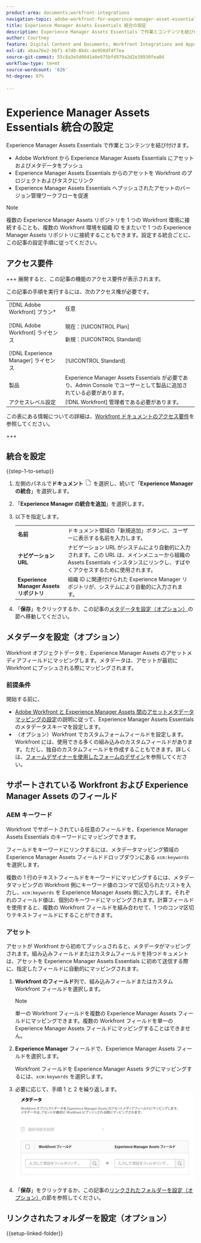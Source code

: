```yaml
---
product-area: documents;workfront-integrations
navigation-topic: adobe-workfront-for-experince-manager-asset-essentials
title: Experience Manager Assets Essentials 統合の設定
description: Experience Manager Assets Essentials で作業とコンテンツを結び付けます。
author: Courtney
feature: Digital Content and Documents, Workfront Integrations and Apps
exl-id: abaa76e2-bbf1-47d0-8bdc-4e950df4f7ea
source-git-commit: 55c8a3e5d0041a0e975bfd979a2d2e38930fea8d
workflow-type: tm+mt
source-wordcount: '626'
ht-degree: 97%

---
```


# Experience Manager Assets Essentials 統合の設定

Experience Manager Assets Essentials で作業とコンテンツを結び付けます。

* Adobe Workfront から Experience Manager Assets Essentials にアセットおよびメタデータをプッシュ
* Experience Manager Assets Essentials からのアセットを Workfront のプロジェクトおよびタスクにリンク
* Experience Manager Assets Essentials へプッシュされたアセットのバージョン管理ワークフローを促進

>[!NOTE]
>
>複数の Experience Manager Assets リポジトリを 1 つの Workfront 環境に接続することも、複数の Workfront 環境を組織 ID をまたいで 1 つの Experience Manager Assets リポジトリに接続することもできます。設定する統合ごとに、この記事の設定手順に従ってください。

## アクセス要件

+++ 展開すると、この記事の機能のアクセス要件が表示されます。

この記事の手順を実行するには、次のアクセス権が必要です。

<table>
  <tr>
   <td>[!DNL Adobe Workfront] プラン*
   </td>
   <td>任意
   </td>
  </tr>
  <tr>
   <td>[!DNL Adobe Workfront] ライセンス
   </td>
   <td><p>現在：[!UICONTROL Plan]</p>
   <p>新規：[!UICONTROL Standard]</p></td>
  </tr>
  <tr>
   <td>[!DNL Experience Manager] ライセンス
   </td>
   <td>[!UICONTROL Standard]
   </td>
  </tr>
  <tr>
   <td>製品
   </td>
   <td>Experience Manager Assets Essentials が必要であり、Admin Console でユーザーとして製品に追加されている必要があります。
   </td>
  </tr>
  <tr>
   <td>アクセスレベル設定
   </td>
   <td>[!DNL Workfront] 管理者である必要があります。
   </td>
  </tr>
</table>

この表にある情報についての詳細は、[Workfront ドキュメントのアクセス要件](/help/quicksilver/administration-and-setup/add-users/access-levels-and-object-permissions/access-level-requirements-in-documentation.md)を参照してください。

+++

## 統合を設定

{{step-1-to-setup}}

1. 左側のパネルで&#x200B;**ドキュメント** ![ドキュメントアイコン](assets/document-icon.png) を選択し、続いて「**Experience Manager の統合**」を選択します。
1. 「**Experience Manager の統合を追加**」を選択します。
1. 以下を指定します。

   <table>
   <tr>
      <td><strong>名前</strong>
      </td>
      <td>ドキュメント領域の「新規追加」ボタンに、ユーザーに表示する名前を入力します。
      </td>
   </tr>
   <tr>
      <td><strong>ナビゲーション URL</strong>
      </td>
      <td>ナビゲーション URL がシステムにより自動的に入力されます。この URL は、メインメニューから組織の Assets Essentials インスタンスにリンクし、すばやくアクセスするために使用されます。
      </td>
   </tr>
   <tr>
      <td>
      <strong>Experience Manager Assets リポジトリ</strong>
      </td>
      <td>
      組織 ID に関連付けられた Experience Manager リポジトリが、システムにより自動的に入力されます。
      </td>
   </tr>
   </table>

1. 「**保存**」をクリックするか、この記事の[メタデータを設定（オプション）](#set-up-metadata-optional)の節へ移動してください。


## メタデータを設定（オプション）

Workfront オブジェクトデータを、Experience Manager Assets のアセットメディアフィールドにマッピングします。メタデータは、アセットが最初に Workfront にプッシュされる際にマッピングされます。


### 前提条件

開始する前に、

* [Adobe Workfront と Experience Manager Assets 間のアセットメタデータマッピングの設定](https://experienceleague.adobe.com/docs/experience-manager-cloud-service/content/assets/integrations/configure-asset-metadata-mapping.html?lang=ja)の説明に従って、Experience Manager Assets Essentials のメタデータスキーマを設定します。
* （オプション）Workfront でカスタムフォームフィールドを設定します。Workfront には、使用できる多くの組み込みのカスタムフィールドがあります。ただし、独自のカスタムフィールドを作成することもできます。詳しくは、[フォームデザイナーを使用したフォームのデザイン](/help/quicksilver/administration-and-setup/customize-workfront/create-manage-custom-forms/form-designer/design-a-form/design-a-form.md)を参照してください。

## サポートされている Workfront および Experience Manager Assets のフィールド

### AEM キーワード

Workfront でサポートされている任意のフィールドを、Experience Manager Assets Essentials のキーワードにマッピングできます。

フィールドをキーワードにリンクするには、メタデータマッピング領域の Experience Manager Assets フィールドドロップダウンにある `xcm:keywords` を選択します。

複数の 1 行のテキストフィールドをキーワードにマッピングするには、メタデータマッピングの Workfront 側にキーワード値のコンマで区切られたリストを入力し、`xcm:keywords` を Experience Manager Assets 側に入力します。それぞれのフィールド値は、個別のキーワードにマッピングされます。計算フィールドを使用すると、複数の Workfront フィールドを組み合わせて、1 つのコンマ区切りテキストフィールドにすることができます。

<!--
Look for essentials article
For more information on keywords in Experience Manager Assets, including how to create and manage keywords, see [Administering Tags]( https://experienceleague.adobe.com/docs/experience-manager-64/administering/contentmanagement/tags.html?lang=en).
-->


### アセット

アセットが Workfront から初めてプッシュされると、メタデータがマッピングされます。組み込みフィールドまたはカスタムフィールドを持つドキュメントは、アセットを Experience Manager Assets Essentials に初めて送信する際に、指定したフィールドに自動的にマッピングされます。

1. **Workfront のフィールド**&#x200B;列で、組み込みフィールドまたはカスタム Workfront フィールドを選択します。

   >[!NOTE]
   >
   >単一の Workfront フィールドを複数の Experience Manager Assets フィールドにマッピングできます。複数の Workfront フィールドを単一の Experience Manager Assets フィールドにマッピングすることはできません。

1. **Experience Manager** フィールドで、Experience Manager Assets フィールドを選択します。

   Workfront フィールドを Experience Manager Assets タグにマッピングするには、`xcm:keywords` を選択します。

1. 必要に応じて、手順 1 と 2 を繰り返します。
   ![メタデータを有効化](assets/metadata-assets-essentials.png)
1. 「**保存**」をクリックするか、この記事の[リンクされたフォルダーを設定（オプション）](#set-up-linked-folders-optional)の節を参照してください。


## リンクされたフォルダーを設定（オプション）

{{setup-linked-folder}}
